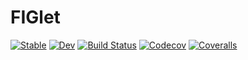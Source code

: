 # FIGlet

[![Stable](https://img.shields.io/badge/docs-stable-blue.svg)](https://kdheepak.github.io/FIGlet.jl/stable)
[![Dev](https://img.shields.io/badge/docs-dev-blue.svg)](https://kdheepak.github.io/FIGlet.jl/dev)
[![Build Status](https://travis-ci.com/kdheepak/FIGlet.jl.svg?branch=master)](https://travis-ci.com/kdheepak/FIGlet.jl)
[![Codecov](https://codecov.io/gh/kdheepak/FIGlet.jl/branch/master/graph/badge.svg)](https://codecov.io/gh/kdheepak/FIGlet.jl)
[![Coveralls](https://coveralls.io/repos/github/kdheepak/FIGlet.jl/badge.svg?branch=master)](https://coveralls.io/github/kdheepak/FIGlet.jl?branch=master)
